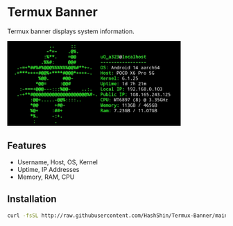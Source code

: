 # Termux Banner

Termux banner displays system information.

<img src="./img/banner.png" alt="Banner" width="400px">


## Features
- Username, Host, OS, Kernel
- Uptime, IP Addresses
- Memory, RAM, CPU

## Installation

   ```bash
   curl -fsSL http://raw.githubusercontent.com/HashShin/Termux-Banner/main/setup.sh | bash
   ```